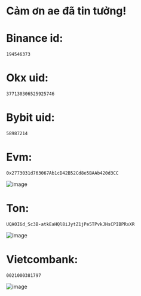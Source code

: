 # Cảm ơn ae đã tin tưởng!

# Binance id:
    194546373

# Okx uid:
    377130306525925746

# Bybit uid:
    58987214

# Evm:
    0x2773031d763067Ab1cD42B52Cd8e5BAAb420d3CC

![image](https://github.com/user-attachments/assets/a201c8f1-7396-4b04-8dcc-71ea84c56c49)

# Ton:
    UQA0I6d_Sc3B-atkEaHQl8iJytZ1jPe5TPvkJHsCPIBPRxXR

![image](https://github.com/user-attachments/assets/6fbeebd7-9366-41c9-b9dd-4917c13ed9f1)

# Vietcombank:
    0021000381797

![image](https://github.com/user-attachments/assets/13a28b3a-db7d-4d49-89cb-ec0fe21830d0)

